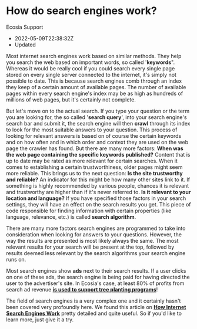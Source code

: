 How do search engines work?
===========================

Ecosia Support

* 2022-05-09T22:38:32Z
* Updated

Most internet search engines work based on similar methods. They help you search the web based on important words, so called '**keywords**". Whereas it would be really cool if you could search every single page stored on every single server connected to the internet, it's simply not possible to date. This is because search engines comb through an index they keep of a certain amount of available pages. The number of available pages within every search engine's index may be as high as hundreds of millions of web pages, but it's certainly not complete.

But let's move on to the actual search. If you type your question or the term you are looking for, the so called '**search query**', into your search engine's search bar and submit it, the search engine will then **crawl** through its index to look for the most suitable answers to your question. This process of looking for relevant answers is based on of course the certain keywords and on how often and in which order and context they are used on the web page the crawler has found. But there are many more factors: **When was the web page containing the specific keywords published?** Content that is up to date may be rated as more relevant for certain searches. When it comes to establishing a certain trustworthiness, older pages might seem more reliable. This brings us to the next question: **Is the site trustworthy and reliable?** An indicator for this might be how many other sites link to it. If something is highly recommended by various people, chances it is relevant and trustworthy are higher than if it's never referred to. **Is it relevant to your location and language?** If you have specified those factors in your search settings, they will have an effect on the search results you get. This piece of code responsible for finding information with certain properties (like language, relevance, etc.) is called **search algorithm**.

There are many more factors search engines are programmed to take into consideration when looking for answers to your questions. However, the way the results are presented is most likely always the same. The most relevant results for your search will be present at the top, followed by results deemed less relevant by the search algorithms your search engine runs on.

Most search engines show **ads** next to their search results. If a user clicks on one of these ads, the search engine is being paid for having directed the user to the advertiser's site. In Ecosia's case, at least 80% of profits from search ad revenue **[is used to support tree planting programs](https://ecosia.zendesk.com/hc/en-us/articles/201657811-We-donate-our-profits-from-ad-income)**!

The field of search engines is a very complex one and it certainly hasn't been covered very profoundly here. We found this article on [**How Internet Search Engines Work**](http://computer.howstuffworks.com/internet/basics/search-engine.htm) pretty detailed and quite useful. So if you'd like to learn more, just give it a try.